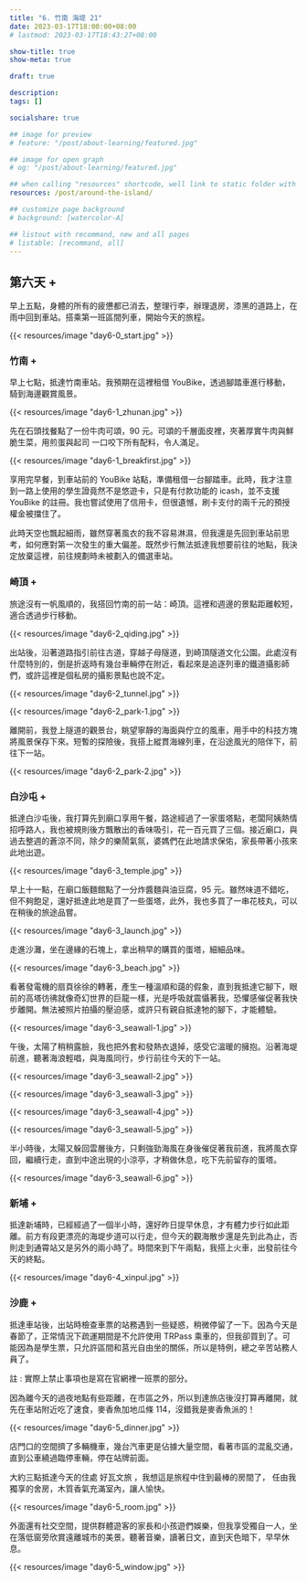 ```yaml
---
title: "6. 竹南 海堤 21"
date: 2023-03-17T18:00:00+08:00
# lastmod: 2023-03-17T18:43:27+08:00

show-title: true
show-meta: true

draft: true

description:
tags: []

socialshare: true

## image for preview
# feature: "/post/about-learning/featured.jpg"

## image for open graph
# og: "/post/about-learning/featured.jpg"

## when calling "resources" shortcode, well link to static folder with this path 
resources: /post/around-the-island/

## customize page background
# background: [watercolor-A] 

## listout with recommand, new and all pages
# listable: [recommand, all]
---
```


<!-- &nbsp; -->

<!-- [text]({ ref "relpath" })。 -->

## 第六天 +

早上五點，身體的所有的疲憊都已消去，整理行李，辦理退房，漆黑的道路上，在雨中回到車站。搭乘第一班區間列車，開始今天的旅程。

<!--more-->

{{< resources/image "day6-0_start.jpg"  >}}

### 竹南 +

早上七點，抵達竹南車站。我預期在這裡租借 YouBike，透過腳踏車進行移動，騎到海邊觀賞風景。

<!-- 此時託運中心尚未營業，我先將物品放置於置物櫃中， 留一千再包包 -->

{{< resources/image "day6-1_zhunan.jpg"  >}}

<!-- 上鎖 忘了水壺 買飲料 冷泡茶 -->

先在石頭找餐點了一份牛肉可頌，90 元。可頌的千層面皮裡，夾著厚實牛肉與鮮脆生菜，用煎蛋與起司 
一口咬下所有配料，令人滿足。

{{< resources/image "day6-1_breakfirst.jpg"  >}}

享用完早餐，到車站前的 YouBike 站點，準備租借一台腳踏車。此時，我才注意到一路上使用的學生證竟然不是悠遊卡，只是有付款功能的 icash，並不支援 YouBike 的註冊。我也嘗試使用了信用卡，但很遺憾，刷卡支付的兩千元的預授權金被擋住了。

此時天空也飄起細雨，雖然穿著風衣的我不容易淋濕，但我還是先回到車站前思考，如何應對第一次發生的重大偏差。既然步行無法抵達我想要前往的地點，我決定放棄這裡，前往規劃時未被劃入的備選車站。

### 崎頂 +

旅途沒有一帆風順的，我搭回竹南的前一站：崎頂。這裡和週邊的景點距離較短，適合透過步行移動。

{{< resources/image "day6-2_qiding.jpg"  >}}

出站後，沿著道路指引前往古道，穿越子母隧道，到崎頂隧道文化公園。此處沒有什麼特別的，倒是折返時有幾台車輛停在附近，看起來是追逐列車的鐵道攝影師們，或許這裡是個私房的攝影景點也說不定。

{{< resources/image "day6-2_tunnel.jpg"  >}}

{{< resources/image "day6-2_park-1.jpg"  >}}

離開前，我登上隧道的觀景台，眺望寧靜的海面與佇立的風車，用手中的科技方塊將風景保存下來。短暫的探險後，我搭上縱貫海線列車，在沿途風光的陪伴下，前往下一站。

{{< resources/image "day6-2_park-2.jpg"  >}}

<!-- 回車站 短暫太陽 天橋等車 拍照 -->

### 白沙屯 +

抵達白沙屯後，我打算先到廟口享用午餐，路途經過了一家蛋塔點，老闆阿姨熱情招呼路人，我也被規則後方飄散出的香味吸引，花一百元買了三個。接近廟口，與過去整週的蒼涼不同，除夕的樂鬧氣氛，婆媽們在此地請求保佑，家長帶著小孩來此地出遊。

{{< resources/image "day6-3_temple.jpg"  >}}

早上十一點，在廟口飯麵館點了一分炸醬麵與油豆腐，95 元。雖然味道不錯吃，但不夠飽足，還好抵達此地是買了一些蛋塔，此外，我也多買了一串花枝丸，可以在稍後的旅途品嘗。

{{< resources/image "day6-3_launch.jpg"  >}}

走進沙灘，坐在邊緣的石塊上，拿出稍早的購買的蛋塔，細細品味。

{{< resources/image "day6-3_beach.jpg"  >}}

看著發電機的扇頁徐徐的轉著，產生一種溫順和藹的假象，直到我抵達它腳下，眼前的高塔彷彿就像奇幻世界的巨龍一樣，光是呼吸就震懾著我，恐懼感催促著我快步離開。無法被照片拍攝的壓迫感，或許只有親自抵達牠的腳下，才能體驗。

{{< resources/image "day6-3_seawall-1.jpg"  >}}

午後，太陽了稍稍露臉，我也把外套和發熱衣退掉，感受它溫暖的擁抱。沿著海堤前進，聽著海浪輕唱，與海風同行，步行前往今天的下一站。

{{< resources/image "day6-3_seawall-2.jpg"  >}}

{{< resources/image "day6-3_seawall-3.jpg"  >}}

{{< resources/image "day6-3_seawall-4.jpg"  >}}

{{< resources/image "day6-3_seawall-5.jpg"  >}}

半小時後，太陽又躲回雲層後方，只剩強勁海風在身後催促著我前進，我將風衣穿回，繼續行走，直到中途出現的小涼亭，才稍做休息，吃下先前留存的蛋塔。

{{< resources/image "day6-3_seawall-6.jpg"  >}}

### 新埔 +

抵達新埔時，已經經過了一個半小時，還好昨日提早休息，才有體力步行如此距離。前方有段更漂亮的海堤步道可以行走，但今天的觀海散步還是先到此為止，否則走到通霄站又是另外的兩小時了。時間來到下午兩點，我搭上火車，出發前往今天的終點。

{{< resources/image "day6-4_xinpul.jpg"  >}}

### 沙鹿 +

抵達車站後，出站時檢查車票的站務遇到一些疑惑，稍微停留了一下。因為今天是春節了，正常情況下疏運期間是不允許使用 TRPass 乘車的，但我卻買到了。可能因為是學生票，只允許區間和莒光自由坐的關係，所以是特例，總之辛苦站務人員了。

註 : 實際上禁止事項也是寫在官網裡一班票的部分。

因為離今天的過夜地點有些距離，在市區之外，所以到達旅店後沒打算再離開，就先在車站附近吃了速食，麥香魚加地瓜條 114，沒錯我是麥香魚派的！

{{< resources/image "day6-5_dinner.jpg"  >}}

店門口的空間擠了多輛機車，幾台汽車更是佔據大量空間，看著市區的混亂交通，直到公車繞過臨停車輛，停在站牌前面。

大約三點抵達今天的住處 好瓦文旅 ，我想這是旅程中住到最棒的房間了， 任由我獨享的舍房，木質香氣充滿室內，讓人愉快。

{{< resources/image "day6-5_room.jpg"  >}}

外面還有社交空間，提供群體遊客的家長和小孩遊們娛樂，但我享受獨自一人，坐在落低窗旁欣賞遠離城市的美景。聽著音樂，讀著日文，直到天色暗下，早早休息。

{{< resources/image "day6-5_window.jpg"  >}}

